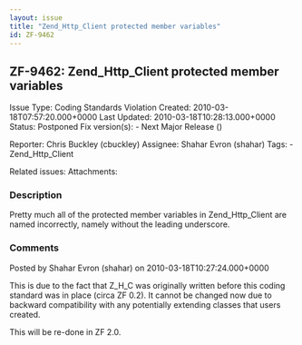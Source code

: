```yaml
---
layout: issue
title: "Zend_Http_Client protected member variables"
id: ZF-9462
---
```


ZF-9462: Zend\_Http\_Client protected member variables
------------------------------------------------------

 Issue Type: Coding Standards Violation Created: 2010-03-18T07:57:20.000+0000 Last Updated: 2010-03-18T10:28:13.000+0000 Status: Postponed Fix version(s): - Next Major Release ()
 
 Reporter:  Chris Buckley (cbuckley)  Assignee:  Shahar Evron (shahar)  Tags: - Zend\_Http\_Client
 
 Related issues: 
 Attachments: 
### Description

Pretty much all of the protected member variables in Zend\_Http\_Client are named incorrectly, namely without the leading underscore.

 

 

### Comments

Posted by Shahar Evron (shahar) on 2010-03-18T10:27:24.000+0000

This is due to the fact that Z\_H\_C was originally written before this coding standard was in place (circa ZF 0.2). It cannot be changed now due to backward compatibility with any potentially extending classes that users created.

This will be re-done in ZF 2.0.

 

 